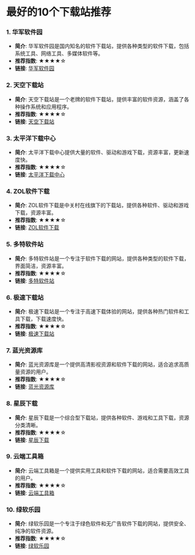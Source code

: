 # 最好的10个下载站推荐


### 1. 华军软件园
- **简介**: 华军软件园是国内知名的软件下载站，提供各种类型的软件下载，包括系统工具、网络工具、多媒体软件等。
- **推荐指数**: ★★★★☆
- **链接**: [华军软件园](http://www.onlinedown.net)

### 2. 天空下载站
- **简介**: 天空下载站是一个老牌的软件下载站，提供丰富的软件资源，涵盖了各种操作系统和应用程序。
- **推荐指数**: ★★★★☆
- **链接**: [天空下载站](http://www.skycn.com)

### 3. 太平洋下载中心
- **简介**: 太平洋下载中心提供大量的软件、驱动和游戏下载，资源丰富，更新速度快。
- **推荐指数**: ★★★★☆
- **链接**: [太平洋下载中心](http://dl.pconline.com.cn)

### 4. ZOL软件下载
- **简介**: ZOL软件下载是中关村在线旗下的下载站，提供各种软件、驱动和游戏下载，资源丰富。
- **推荐指数**: ★★★★☆
- **链接**: [ZOL软件下载](http://xiazai.zol.com.cn)

### 5. 多特软件站
- **简介**: 多特软件站是一个专注于软件下载的网站，提供各种类型的软件下载，界面简洁，资源丰富。
- **推荐指数**: ★★★★☆
- **链接**: [多特软件站](http://www.duote.com)


### 6. 极速下载站
- **简介**: 极速下载站是一个专注于高速下载体验的网站，提供各种热门软件和工具下载，下载速度快。
- **推荐指数**: ★★★★☆
- **链接**: [极速下载站](http://www.jisuxz.com)

### 7. 蓝光资源库
- **简介**: 蓝光资源库是一个提供高清影视资源和软件下载的网站，适合追求高质量资源的用户。
- **推荐指数**: ★★★★☆
- **链接**: [蓝光资源库](http://www.lgzyk.com)

### 8. 星辰下载
- **简介**: 星辰下载是一个综合型下载站，提供各种软件、游戏和工具下载，资源分类清晰。
- **推荐指数**: ★★★★☆
- **链接**: [星辰下载](http://www.xingchenxz.com)

### 9. 云端工具箱
- **简介**: 云端工具箱是一个提供实用工具和软件下载的网站，适合需要高效工具的用户。
- **推荐指数**: ★★★★☆
- **链接**: [云端工具箱](http://www.yunduangj.com)

### 10. 绿软乐园
- **简介**: 绿软乐园是一个专注于绿色软件和无广告软件下载的网站，提供安全、纯净的软件资源。
- **推荐指数**: ★★★★☆
- **链接**: [绿软乐园](http://www.lsly.com)
